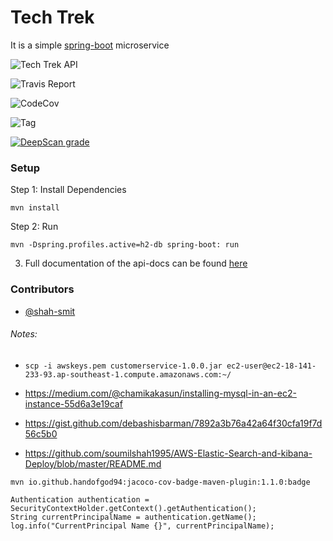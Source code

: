 # Tech Trek 

It is a simple [spring-boot](https://spring.io/projects/spring-boot) microservice

![Tech Trek API](https://github.com/shah-smit/techtrek-api/workflows/Tech%20Trek%20API/badge.svg)

![Travis Report](https://travis-ci.com/shah-smit/techtrek-api.svg?token=ZyViK46ak7tr4QJc1DsR&branch=master)

![CodeCov](https://badgen.net/codecov/c/github/shah-smit/techtrek-api)

![Tag](https://badgen.net/github/tag/shah-smit/techtrek-api)

[![DeepScan grade](https://deepscan.io/api/teams/10819/projects/13705/branches/237880/badge/grade.svg)](https://deepscan.io/dashboard#view=project&tid=10819&pid=13705&bid=237880)

### Setup

Step 1: Install Dependencies

```
mvn install
```

Step 2: Run

```
mvn -Dspring.profiles.active=h2-db spring-boot: run
```

3) Full documentation of the api-docs can be found [here](api-docs.md)

### Contributors

- [@shah-smit](https://github.com/shah-smit)


###### Notes:

- `scp -i awskeys.pem customerservice-1.0.0.jar ec2-user@ec2-18-141-233-93.ap-southeast-1.compute.amazonaws.com:~/`

- https://medium.com/@chamikakasun/installing-mysql-in-an-ec2-instance-55d6a3e19caf

- https://gist.github.com/debashisbarman/7892a3b76a42a64f30cfa19f7d56c5b0

- https://github.com/soumilshah1995/AWS-Elastic-Search-and-kibana-Deploy/blob/master/README.md

```
mvn io.github.handofgod94:jacoco-cov-badge-maven-plugin:1.1.0:badge
```

```
Authentication authentication = SecurityContextHolder.getContext().getAuthentication();
String currentPrincipalName = authentication.getName();
log.info("CurrentPrincipal Name {}", currentPrincipalName);
```
